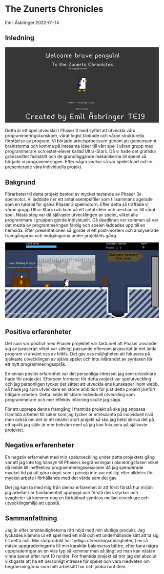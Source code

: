 # The Zunerts Chronicles

Emil Åsbringer 2022-01-14

## Inledning

![titlescreen](https://raw.githubusercontent.com/emilasbringer/phasertilemap/main/PM%20Images/titlescreen.png)

Detta är ett spel utvecklat i Phaser 3 med syftet att utveckla våra programmeringskunskper, vårat logist tänkade och våran strukturella förståelse av program. Vi började arbetsprocessen genom att gemensamnt brainstorma och komma på intesanta idéer till vårt spel i våran grupp med programmerare och estet-elever kallad Ultra-Stars. Då vi hade det grafiska gränssnittet fastställt och de grundläggande mekanikerna till spelet så började vi programmeringen. Efter några veckor så var spelet klart och vi presenterade våra individuella projekt.

## Bakgrund

Förarbetet till detta projekt bestod av mycket testande av Phaser 3s spelmotor. Vi laddade ner ett antal exempelfiler som tillsammans agerade som en tutorial för själva Phaser 3 spelmotorn. Efter detta så träffade vi våran grupp Ultra-Stars och kom på ett antal idéer och mechanics till vårat spel. Nästa steg var då självaste utvecklingen av spelet, vilket alla programmare i gruppen gjorde individuellt. Då deadlinen var kommen så var det mesta av programmeringen färdig och spelen laddades upp till en hemsida. Efter presentationen så gjorde vi ett post-mortem och analyserade framgångarna och motgångarna under projektets gång.

![game](https://raw.githubusercontent.com/emilasbringer/phasertilemap/main/PM%20Images/game.png)

## Positiva erfarenheter

Det som var positivt med Phaser projektet var faktumet att Phaser använder sig av javascript vilket var väldigt passande eftersom javascript är det ända program vi använt oss av hittils. Det gav oss möjligheten att fokusera på självaste utvecklingen av själva spelet och inte inlärandet av syntaxen för ett nytt programmeringsspråk.

En annan positiv erfarenhet var det personliga intresset jag som utvecklare hade för projektet. Eftersom formatet för detta projekt var spelutveckling och jag personligen tycker det sättet att utveckla ens kunskaper inom webb, så hade jag som utvecklare en större ambition för just detta projekt jämfört tidigare arbeten. Detta ledde till större individuell utveckling som programmerare och mer effektiv inlärning skulle jag säga.

För att upprepa denna framgång i framtida projekt så ska jag anpassa framtida arbeten till saker som jag tycker är intressanta på individuell nivå men också om det är ett relativt stort projekt så ska jag helst skriva det på ett språk jag själv är mer bekväm med så jag kan fokusera på självaste projektet.

## Negativa erfarenheter

En negativ erfarnehet med min spelutveckling under detta projektets gång var att jag inte tog hänsyn till Phasers begränsningar i planeringsfasen vilket då ledde till ineffektiva programmeringssessioner då jag spenderade mycket tid på att göra något som i princip inte var möjligt eller alldeles för mycket arbete i förhållande med det värde som det gav.

Det jag kan ta med mig från denna erfarenhet är att först förstå hur miljön jag arbetar i är fundamentalt uppbygd och förstå dess styrkor och svagheter så kommer nog en förbättrad symbios mellan utvecklare och utvecklingsmiljö att uppstå.

## Sammanfattning

Jag är efter omständigheterna rätt nöjd med min slutliga produkt. Jag lyckades klämma ut ett spel med ett mål och ett underhållande sätt att ta sig till detta mål. Min slutprodukt har tydliga utvecklingsmöjligheter, t.ex så måste uppgraderingarna till min karaktär balanseras bättre, efter bara några uppgraderingar av en viss typ så kommer man så långt att man kan nästan vinna spelet efter runt 10 rundor. För framtida projekt så tror jag det absolut viktigaste att ha ett personligt intresse för spelet och vara medveten om begränsningarna som mitt arbetsätt har och jobba runt dem.
